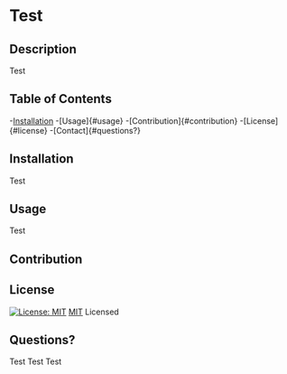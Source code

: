 # Test
  
  ## Description

  Test

  ## Table of Contents
  -[Installation](#installation)
  -[Usage]{#usage}
  -[Contribution]{#contribution}
  -[License]{#license}
  -[Contact]{#questions?}

  ## Installation

  Test

  ## Usage

  Test

  ## Contribution

  

  ## License

  [![License: MIT](https://img.shields.io/badge/License-MIT-yellow.svg)](https://opensource.org/licenses/MIT) [MIT](https://choosealicense.com/licenses/mit/) Licensed

  ## Questions?

  Test Test
  Test

